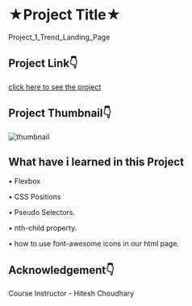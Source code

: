 
# ★Project Title★

Project_1_Trend_Landing_Page


## Project Link👇

[click here to see the project](https://bright-scone-51826b.netlify.app/)

## Project Thumbnail👇


![thumbnail](https://user-images.githubusercontent.com/124662014/217190012-4cbcb6a2-b832-4914-b146-f06f6ccba2dd.png)


## What have i learned in this Project
•	Flexbox

•	CSS Positions

•	Pseudo Selectors.

•	nth-child property.

•	how to use font-awesome icons in     our html page.

## Acknowledgement👇

Course Instructor - Hitesh Choudhary
